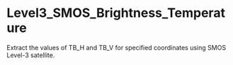 # Level3_SMOS_Brightness_Temperature
Extract the values of TB_H and TB_V for specified coordinates using SMOS Level-3 satellite. 
